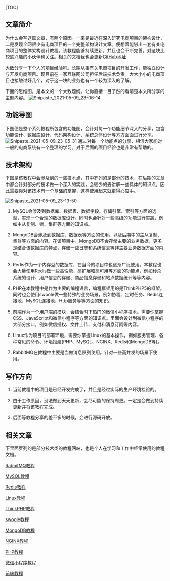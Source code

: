 [TOC]

## 文章简介

为什么会写这篇文章，有两个原因。一来是最近在深入研究电商项目的架构设计，二是发现全网很少有电商项目的一个完整架构设计文章。便想着能够出一套有关电商项目的整体架构设计教程。该教程能够持续更新，并且也会不断完善。对这块比较感兴趣的小伙伴也关注。相关的文档我也会更新[GitHub地址](https://github.com/bruceqiq/code_study)

大致分享一下个人的项目经验吧。长期从事有关电商项目的开发工作，能独立设计与开发电商项目。现目前在一家互联网公司担任后端技术负责。大大小小的电商项目也接触过好几个，对于这一块的业务也有一个较为深入的了解。

下面的思维图，是本文的一个大致题纲。让你直接一目了然的看清楚本文所分享的主题内容。
![Snipaste_2021-05-09_23-06-14](https://gitee.com/bruce_qiq/picture/raw/master/2021-5-9/1620572823934-Snipaste_2021-05-09_23-06-14.png)

## 功能导图

下图便是整个系列教程所包含的功能图，会针对每一个功能细节深入的分享，包含功能设计、数据库设计、代码架构设计、系统总体设计等方方面面进行分享。
![Snipaste_2021-05-09_23-05-31](https://gitee.com/bruce_qiq/picture/raw/master/2021-5-9/1620572892593-Snipaste_2021-05-09_23-05-31.png)
通过对每一个功能点的分享，相信大家能对一般的电商系统有一个整理的学习。对于后面的项目经验也是非常有帮助的。

## 技术架构

下图是该教程中会涉及到的一些技术点，其中罗列的是部分的技术，在后期的文章中都会针对部分的技术做一个深入的实践，会较少的去讲解一些具体的知识点，因此需要你对该技术有一个基础的掌握，这样使用起来就更得心应手。

![Snipaste_2021-05-09_23-13-50](https://gitee.com/bruce_qiq/picture/raw/master/2021-5-9/1620573358282-Snipaste_2021-05-09_23-13-50.png)

1.  MySQL会涉及到数据库、数据表、数据字段、存储引擎、索引等方面的选型，实现一个合理的数据库设计。同时也会针对一些高级的功能进行实践，例如主从复制、锁、集群等方面的知识点。

2.  MongoDB会涉及到数据库、数据表等方面的使用。以及后期中的主从复制、集群等方面的内容。在该项目中，MongoDB不会存储主要的业务数据，更多是结合该数据库的特点，存储一些日志和系统信息等非主要业务数据方面的内容。

3.  Redis作为一个内存型的数据库，在当今的项目中也逐渐广泛使用。本教程也会大量使用Redis做一些高性能、高扩展和高可用等方面的功能点，例如秒杀系统的设计、用户信息的存储、商品信息存储和站点数据统计等等内容。

4.  PHP在本教程中是作为主要的编程语言，编程框架用的是ThinkPHP5的框架。同时也会使用swoole做一些特殊的业务场景，例如协程、定时任务、Redis连接池、MySQL连接池、Http服务等等方面的知识。

5.  前端作为一个用户端的模块，会结合时下热门的微信小程序技术。需要你掌握CSS、JavaScript和微信小程序等方面的知识点。里面会设计到微信小程序的大部分接口，例如微信授权、文件上传、支付和消息订阅等内容。

6.  Linux作为项目的部署环境，需要你掌握Linux的基本操作，例如服务管理、各种常见的命令、环境搭建(PHP、MySQL、NGINX、Redis和MongoDB等)。

7.  RabbitMQ在教程中主要是当做消息队列使用。针对一些高并发的场景下使用。

## 写作方向

1. 当前教程中的项目是已经开发完成了，并且是经过实际的生产环境检验的。

2. 由于工作原因，没法做到天天更新，会尽可能的保持周更。一定是会做到持续更新并将该教程完成。

3. 后面等教程分享的差不多的时候，会进行源码开放。

## 相关文章
 
下里面罗列的是部分技术类的教程网站，也是个人在学习和工作中经常使用的教程文档。

[RabbitMQ教程](https://www.rabbitmq.com/)

[MySQL教程](https://www.mysql.com/)

[Redis教程](https://www.redis.com.cn/)

[Linux教程](http://c.biancheng.net/linux_tutorial/)

[ThinkPHP教程](https://www.kancloud.cn/manual/thinkphp5)

[swoole教程](https://wiki.swoole.com/#/)

[MongoDB教程](https://docs.mongodb.com/manual/)

[NGINX教程](https://www.nginx.cn/doc/index.html)

[PHP教程](https://www.php.net/manual/zh/)

[微信小程序教程](https://developers.weixin.qq.com/miniprogram/dev/framework/)

[前端教程](https://developer.mozilla.org/zh-CN/)

